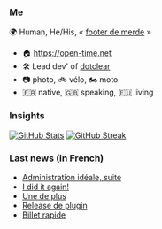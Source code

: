### Me

🌍 Human, He/His, « [footer de merde](https://open-time.net/post/2013/07/17/La-veritable-histoire-du-Footer-de-merde-) » 
* 🏠 https://open-time.net 
* 🛠️ Lead dev' of [dotclear](https://git.dotclear.org/dev/dotclear)
* 📷 photo, 🚲 vélo, 🏍️ moto 
* 🇫🇷 native, 🇬🇧 speaking, 🇪🇺 living

### Insights

[![GitHub Stats](https://github-readme-stats.vercel.app/api?username=franck-paul)](https://github.com/franck-paul)
[![GitHub Streak](https://github-readme-streak-stats.herokuapp.com?user=franck-paul)](https://git.io/streak-stats)

### Last news (in French)

<!-- BLOG-POST-LIST:START -->
- [Administration idéale, suite](https://open-time.net/post/2023/05/21/Administration-id%C3%A9ale%2C-suite)
- [I did it again!](https://open-time.net/post/2023/05/20/I-did-it-again)
- [Une de plus](https://open-time.net/post/2023/05/19/Une-de-plus)
- [Release de plugin](https://open-time.net/post/2023/05/18/Release-de-plugin)
- [Billet rapide](https://open-time.net/post/2023/05/17/Billet-rapide)
<!-- BLOG-POST-LIST:END -->
